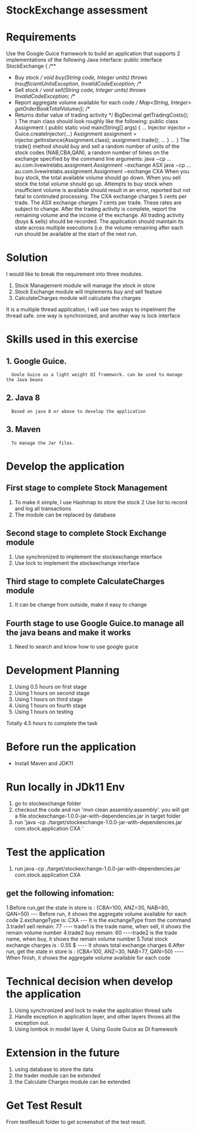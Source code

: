# StockExchange assessment

# Requirements
Use the Google Guice framework to build an application that supports 2
implementations of the following Java interface:
public interface StockExchange {
 /**
 * Buy stock
 */
 void buy(String code, Integer units) throws InsufficientUnitsException,
 InvalidCodeException;
 /**
 * Sell stock
 */
 void sell(String code, Integer units) throws InvalidCodeException;
 /**
 * Report aggregate volume available for each code
 */
 Map<String, Integer> getOrderBookTotalVolume();
 /**
 * Returns dollar value of trading activity
 */
 BigDecimal getTradingCosts();
}
The main class should look roughly like the following:
public class Assignment {
 public static void main(String[] args) {
 ...
 Injector injector = Guice.createInjector(...)
 Assignment assignment = injector.getInstance(Assignment.class);
 assignment.trade();
 ...
 }
 ...
}
The trade() method should buy and sell a random number of units of the stock codes
(NAB,CBA,QAN), a random number of times on the exchange specified by the command
line arguments:
java −cp ... au.com.livewirelabs.assignment.Assignment −exchange ASX
java −cp ... au.com.livewirelabs.assignment.Assignment −exchange CXA
When you buy stock, the total available volume should go down. When you sell stock
the total volume should go up. Attempts to buy stock when insufficient volume is
available should result in an error, reported but not fatal to continuted processing.
The CXA exchange charges 5 cents per trade. The ASX exchange charges 7 cents per
trade. These rates are subject to change. After the trading activity is complete,
report the remaining volume and the income of the exchange.
All trading activity (buys & sells) should be recorded. The application should
maintain its state across multiple executions (i.e. the volume remaining after
each run should be available at the start of the next run.

#  Solution

I would like to break the requirement into three modules. 
 1. Stock Management module will manage the stock in store
 2. Stock Exchange module will implements buy and sell feature
 3. CalculateCharges module will calcutate the charges
 
It is a muitiple thread application, I will use two ways to impelment the thread safe.
one way is synchronized, and another way is lock interface

# Skills used in this exercise
## 1. Google Guice.       
      Goole Guice as a light weight DI framework. can be used to manage the Java beans 
## 2. Java 8        
      Based on java 8 or above to develop the application
## 3. Maven
	  To manage the Jar files.	  

# Develop the application

##  First stage to complete Stock Management
1. To make it simple, I use Hashmap to store the stock
2  Use list to record and log all transactions 
3. The module can be replaced by database

##  Second stage to complete Stock Exchange module
1. Use synchronized to implement the stockexchange interface
2. Use lock to implement the stockexchange interface

##  Third stage to complete CalculateCharges module
1. It can be change from outside, make it easy to change  

##  Fourth stage to use Google Guice.to manage all the java beans and make it works
1. Need to search and know how to use google guice 


# Development Planning
1. Using 0.5 hours on first stage
2. Using 1 hours on second stage
3. Using 1 hours on third stage
4. Using 1 hours on fourth stage
5. Using 1 hours on testing

Totally 4.5 hours to complete the task

# Before run the application

- Install Maven and JDK11

# Run locally in JDk11 Env

1. go to stockexchange folder
2. checkout the code and run 'mvn clean assembly:assembly'. you will get a file stockexchange-1.0.0-jar-with-dependencies.jar in target folder
3. run 'java -cp ./target/stockexchange-1.0.0-jar-with-dependencies.jar com.stock.application CXA '


# Test the application
1. run java -cp ./target/stockexchange-1.0.0-jar-with-dependencies.jar com.stock.application CXA
## get the following infomation:
 
  1.Before run,get the state in store is : {CBA=100, ANZ=30, NAB=80, QAN=50} 
  --- Before run, it shows the aggregate volume available for each code
  2.exchangeType is: CXA
  --- It is the exchangeType from the command
  3.trade1 sell remain:  77
  ---- trade1 is the trade name, when sell, it shows the remain volume number 
  4.trade2 buy remain:  60
   ----trade2 is the trade name, when buy, it shows the remain volume number 
  5.Total stock exchange charges is : 0.55 $
  ---- It shows total exchange charges 
  6.After run, get the state in store is : {CBA=100, ANZ=30, NAB=77, QAN=50}
  ----When finish, it shows the aggregate volume available for each code

  
# Technical decision when develop the application

1. Using synchronized and lock to make the application thread safe
2. Handle exception in application layer, and other layers throws all the exception out.
3. Using lombok in model layer
4, Using Goole Guice as DI framework

# Extension in the future

1. using database to store the data
2. the trader module can be extended
3. the Calculate Charges module can be extended

# Get Test Result

From testResult folder to get screenshot of the test result.

